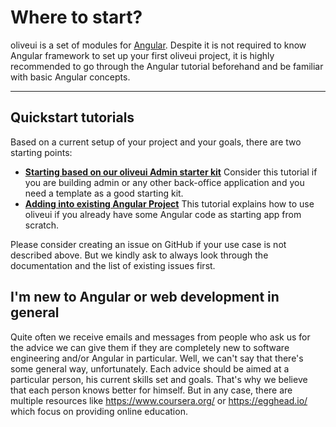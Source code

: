 # Where to start?

oliveui is a set of modules for <a href="https://angular.io/" target="_blank">Angular</a>. Despite it is not required to know Angular framework to set up your first oliveui project, it is highly recommended to go through the Angular tutorial beforehand and be familiar with basic Angular concepts.
<hr>

## Quickstart tutorials

Based on a current setup of your project and your goals, there are two starting points:

- **[Starting based on our oliveui Admin starter kit](docs/guides/install-based-on-starter-kit)** Consider this tutorial if you are building admin or any other back-office application and you need a template as a good starting kit.
- **[Adding into existing Angular Project](docs/guides/add-into-existing-project)** This tutorial explains how to use oliveui if you already have some Angular code as starting app from scratch.

Please consider creating an issue on GitHub if your use case is not described above. But we kindly ask to always look through the documentation and the list of existing issues first.
  
## I'm new to Angular or web development in general

Quite often we receive emails and messages from people who ask us for the advice we can give them if they are completely new to software engineering and/or Angular in particular. Well, we can't say that there's some general way, unfortunately. Each advice should be aimed at a particular person, his current skills set and goals. That's why we believe that each person knows better for himself. But in any case, there are multiple resources like https://www.coursera.org/ or https://egghead.io/ which focus on providing online education. 
